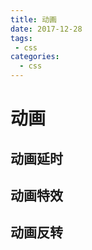 ```yaml
--- 
title: 动画
date: 2017-12-28
tags: 
 - css
categories:
  - css
---
```

# 动画

## 动画延时

## 动画特效

## 动画反转
